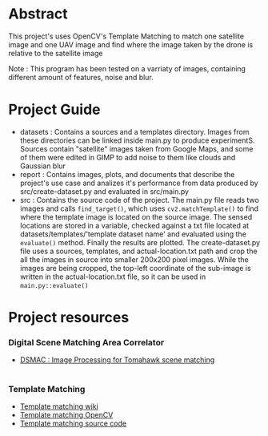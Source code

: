 # Abstract
This project's uses OpenCV's Template Matching to match one satellite image and one UAV image and find where the image taken by the drone is relative to the satellite image

Note : This program has been tested on a varriaty of images, containing different amount of features, noise and blur.

# Project Guide
- datasets : Contains a sources and a templates directory. Images from these directories can be linked inside main.py to produce experimentS. Sources contain "satellite" images taken from Google Maps, and some of them were edited in GIMP to add noise to them like clouds and Gaussian blur
- report : Contains images, plots, and documents that describe the project's use case and analizes it's performance from data produced by src/create-dataset.py and evaluated in src/main.py
- src : Contains the source code of the project. The main.py file reads two images and calls `find_target()`, which uses `cv2.matchTemplate()` to find where the template image is located on the source image. The sensed locations are stored in a variable, checked against a txt file located at datasets/templates/'template dataset name' and evaluated using the `evaluate()` method. Finally the results are plotted.
The create-dataset.py file uses a sources, templates, and actual-location.txt path and crop the all the images in source into smaller 200x200 pixel images. While the images are being cropped, the top-left coordinate of the sub-image is written in the actual-location.txt file, so it can be used in `main.py::evaluate()`

# Project resources

### Digital Scene Matching Area Correlator

 - [DSMAC : Image Processing for Tomahawk scene matching](https://www.jhuapl.edu/Content/techdigest/pdf/V15-N03/15-03-Irani.pdf)
 
#
### Template Matching

- [Template matching wiki](https://en.wikipedia.org/wiki/Template_matching)
- [Template matching OpenCV](https://docs.opencv.org/2.4/doc/tutorials/imgproc/histograms/template_matching/template_matching.html)
- [Template matching source code](https://github.com/opencv/opencv/blob/master/modules/imgproc/src/templmatch.cpp)
